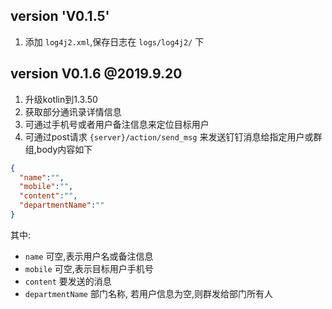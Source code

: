 ## version 'V0.1.5'
1. 添加 `log4j2.xml`,保存日志在 `logs/log4j2/` 下

## version V0.1.6 @2019.9.20
1. 升级kotlin到1.3.50
2. 获取部分通讯录详情信息
3. 可通过手机号或者用户备注信息来定位目标用户
4. 可通过post请求 `{server}/action/send_msg` 来发送钉钉消息给指定用户或群组,body内容如下
```json
{
  "name":"", 
  "mobile":"",
  "content":"",
  "departmentName":""
}
```

其中:
* `name` 可空,表示用户名或备注信息
* `mobile` 可空,表示目标用户手机号
* `content` 要发送的消息
* `departmentName` 部门名称, 若用户信息为空,则群发给部门所有人
